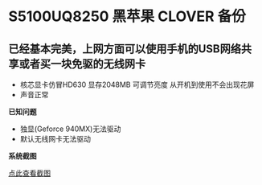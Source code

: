 ﻿# S5100UQ8250 黑苹果 CLOVER 备份

## 已经基本完美，上网方面可以使用手机的USB网络共享或者买一块免驱的无线网卡

+ 核芯显卡仿冒HD630 显存2048MB 可调节亮度 从开机到使用不会出现花屏
+ 声音正常

**已知问题**

+ 独显(Geforce 940MX)无法驱动
+ 默认无线网卡无法驱动

**系统截图**

[点此查看截图](https://iamverylovely.com/v2eximg/osx_cx.jpg)
